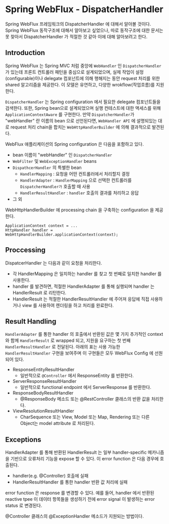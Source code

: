 # Spring WebFlux - DispatcherHandler
Spring WebFlux 프레임워크의 DispatcherHandler 에 대해서 알아볼 것이다. Spring WebFlux 동작구조에 대해서 알아보고 싶었으나, 따로 동작구조에 대한 문서는 못 찾아서 DispatcherHandler 가 적절한 것 같아 이에 대해 알아보려고 한다.


## Introduction
Spring WebFlux 는 Spring MVC 처럼 중앙에 `WebHandler` 인 `DispatcherHandler` 가 있는데 프론트 컨트롤러 패턴을 중심으로 설계되었으며, 실제 작업이 설정(configurable)이나 delegate 컴포넌트에 의해 행해지는 동안 request 처리를 위한 shared 알고리즘을 제공한다. 이 모델은 유연하고, 다양한 wrokflow(작업흐름)를 지원한다. 

`DispatcherHandler` 는 Spring configuration 에서 필요한 delegate 컴포넌트들을 검색한다. 또한, Spring bean으로 설계되었으며 실행 컨테스트에 대한 액세스를 위해 `ApplicationContextAware` 를 구현한다. 만약 `DispatcherHandler`가 "webHandler" 란 이름의 bean 으로 선언된다면, `WebHandler API` 에 설명되있는 대로 request 처리 chain을 합치는 `WebHttpHandlerBuilder` 에 의해 결과적으로 발견된다. 

WebFlux 애플리케이션의 Spring configuration 은 다음을 포함하고 있다.
- bean 이름이 "webHandler" 인 `DispatcherHandler`
- `WebFilter` 및 `WebExceptionHandler` beans
- `DispathcerHandler` 의 특별한 bean 
    - `HandlerMapping` : 요청을 어떤 컨트롤러에서 처리할지 결정  
    - `HandlerAdapter` : `HandlerMapping` 으로 선택한 컨트롤러를 `DispatcherHandler가` 호출할 때 사용
    - `HandlerResultHandler` : `handler` 호출의 결과를 처리하고 응답
- 그 외


WebHttpHandlerBuilder 에 processing chain 을 구축하는 configuration 을 제공한다.

```
ApplicationContext context = ...
HttpHandler handler = WebHttpHandlerBuilder.applicationContext(context);
```

## Proccessing
DispatcerHandler 는 다음과 같이 요청을 처리한다.
- 각 HandlerMapping 은 일치하는 handler 를 찾고 첫 번째로 일치한 handler 를 사용한다.
- handler 를 발견하면, 적절한 HandlerAdapter 를 통해 실행되며 handler 는 HandlerResult 로 리턴한다.
- HandlerResult 는 적절한 HandlerResultHandler 에 주어져 응답에 직접 사용하거나 view 를 사용하여 렌더링을 하고 처리를 완료한다.


## Result Handling
`HandlerAdapter` 를 통한 handler 의 호출에서 반환된 값은 몇 가지 추가적인 context 와 함께 `HandlerResult` 로 wrapped 되고, 지원을 요구하는 첫 번째 `HandlerResultHandler` 로 전달된다. 아래의 표는 사용 가능한 `HandlerResultHandler` 구현을 보여주며 이 구현들은 모두 WebFlux Config 에 선원되어 있다.

- ResponseEntityResultHandler
    - 일반적으로 `@Controller` 에서 ResponseEntity 를 반환한다.
- ServerResponseResultHandler
    - 일반적으로 functional endpoint 에서 ServerResponse 를 반환한다. 
- ResponseBodyResultHandler
    - @ResponseBody 메소드 또는 @RestController 클래스의 반환 값을 처리한다.
- ViewResolutionResultHandler
    - CharSequence 또는 View, Model 또는 Map, Rendering 또는 다른 Object는 model attribute 로 처리된다. 


## Exceptions
HandlerAdapter 를 통해 반환된 HandlerResult 는 일부 handler-specific 메카니즘을 기반으로 오류처리 기능을 expose 할 수 있다. 이 error function 은 다음 경우에 호출된다.
- handler(e.g. @Controller) 호출에 실패
- HandlerResultHandler 를 통한 handler 반환 값 처리에 실패

error function 은 response 를 변경할 수 있다. 예를 들어, handler 에서 반환된 reactive tpee 이 데이터 항목들을 생성하기 전에 error signal 이 발생하는 error status 로 변경된다.

@Controller 클래스의 @ExceptionHandler 메소드가 지원되는 방법이다.